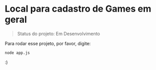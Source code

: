 <h1>Local para cadastro de Games em geral</h1>

> Status do projeto: Em Desenvolvimento

Para rodar esse projeto, por favor, digite:

```
node app.js
```

:)